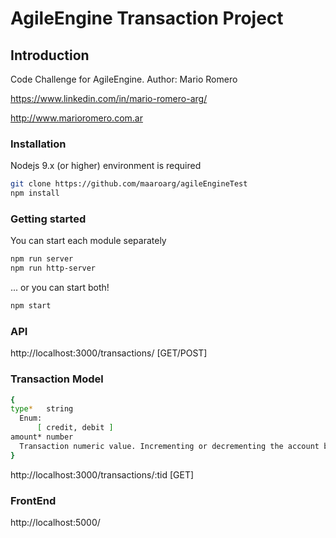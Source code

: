 # AgileEngine Transaction Project

## Introduction
Code Challenge for AgileEngine. Author: Mario Romero

https://www.linkedin.com/in/mario-romero-arg/

http://www.marioromero.com.ar

### Installation
Nodejs 9.x (or higher) environment is required

```bash
git clone https://github.com/maaroarg/agileEngineTest
npm install
```

### Getting started

You can start each module separately

```bash
npm run server
npm run http-server
```
... or you can start both!

```bash
npm start
```

### API
http://localhost:3000/transactions/ [GET/POST]

### Transaction Model
```bash
{
type*	string
  Enum:
      [ credit, debit ]
amount*	number
  Transaction numeric value. Incrementing or decrementing the account balance, based on the transaction type.
}
```

http://localhost:3000/transactions/:tid [GET]

### FrontEnd
http://localhost:5000/
